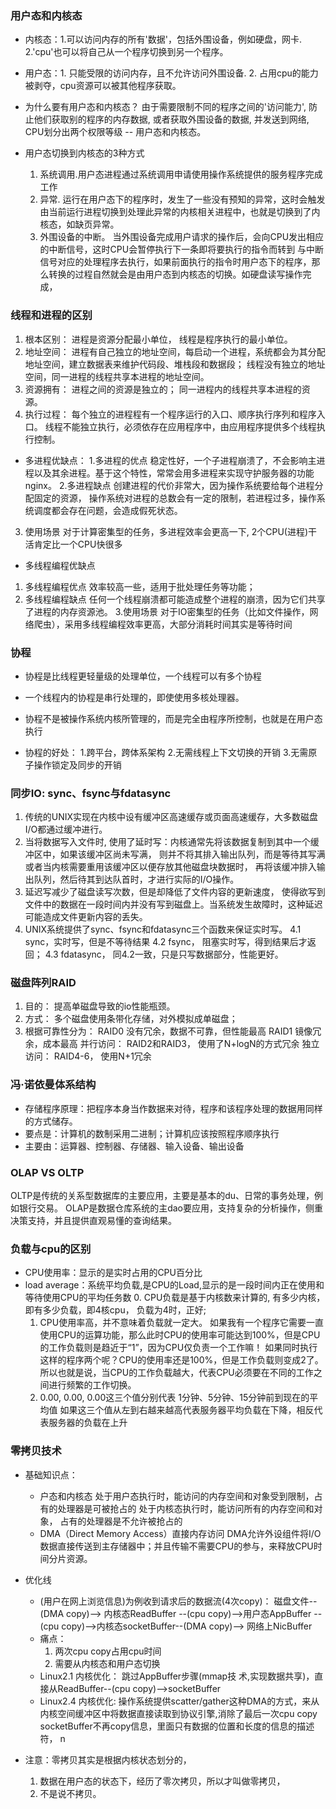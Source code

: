### 用户态和内核态
- 内核态：1.可以访问内存的所有'数据'，包括外围设备，例如硬盘，网卡. 
         2.'cpu'也可以将自己从一个程序切换到另一个程序。
- 用户态：1. 只能受限的访问内存，且不允许访问外围设备. 
        2. 占用cpu的能力被剥夺，cpu资源可以被其他程序获取。
 
- 为什么要有用户态和内核态？
    由于需要限制不同的程序之间的'访问能力', 防止他们获取别的程序的内存数据, 或者获取外围设备的数据, 并发送到网络,
     CPU划分出两个权限等级 -- 用户态和内核态。
     
- 用户态切换到内核态的3种方式
   1. 系统调用.用户态进程通过系统调用申请使用操作系统提供的服务程序完成工作
   2. 异常. 运行在用户态下的程序时，发生了一些没有预知的异常，这时会触发由当前运行进程切换到处理此异常的内核相关进程中，也就是切换到了内核态，如缺页异常。
   3. 外围设备的中断。
       当外围设备完成用户请求的操作后，会向CPU发出相应的中断信号，这时CPU会暂停执行下一条即将要执行的指令而转到
       与中断信号对应的处理程序去执行，如果前面执行的指令时用户态下的程序，那么转换的过程自然就会是由用户态到内核态的切换。如硬盘读写操作完成，
       
### 线程和进程的区别
1. 根本区别：
     进程是资源分配最小单位，
     线程是程序执行的最小单位。
2. 地址空间：
    进程有自己独立的地址空间，每启动一个进程，系统都会为其分配地址空间，建立数据表来维护代码段、堆栈段和数据段；
    线程没有独立的地址空间，同一进程的线程共享本进程的地址空间。
3. 资源拥有：
     进程之间的资源是独立的；
     同一进程内的线程共享本进程的资源。
4. 执行过程：
     每个独立的进程程有一个程序运行的入口、顺序执行序列和程序入口。
     线程不能独立执行，必须依存在应用程序中，由应用程序提供多个线程执行控制。

- 多进程优缺点：
1.多进程的优点
     稳定性好，一个子进程崩溃了，不会影响主进程以及其余进程。基于这个特性，常常会用多进程来实现守护服务器的功能nginx。
2.多进程缺点
     创建进程的代价非常大，因为操作系统要给每个进程分配固定的资源，
     操作系统对进程的总数会有一定的限制，若进程过多，操作系统调度都会存在问题，会造成假死状态。
3. 使用场景
     对于计算密集型的任务，多进程效率会更高一下, 2个CPU(进程)干活肯定比一个CPU快很多

- 多线程编程优缺点
1. 多线程编程优点
     效率较高一些，适用于批处理任务等功能；
2. 多线程编程缺点
     任何一个线程崩溃都可能造成整个进程的崩溃，因为它们共享了进程的内存资源池。
3.使用场景
     对于IO密集型的任务（比如文件操作，网络爬虫），采用多线程编程效率更高，大部分消耗时间其实是等待时间

### 协程
- 协程是比线程更轻量级的处理单位，一个线程可以有多个协程
- 一个线程内的协程是串行处理的，即使使用多核处理器。
- 协程不是被操作系统内核所管理的，而是完全由程序所控制，也就是在用户态执行

- 协程的好处：
1.跨平台，跨体系架构
2.无需线程上下文切换的开销
3.无需原子操作锁定及同步的开销


### 同步IO: sync、fsync与fdatasync
1. 传统的UNIX实现在内核中设有缓冲区高速缓存或页面高速缓存，大多数磁盘I/O都通过缓冲进行。
2. 当将数据写入文件时, 使用了延时写：内核通常先将该数据复制到其中一个缓冲区中，如果该缓冲区尚未写满，
   则并不将其排入输出队列，而是等待其写满或者当内核需要重用该缓冲区以便存放其他磁盘块数据时，
   再将该缓冲排入输出队列，然后待其到达队首时，才进行实际的I/O操作。
3. 延迟写减少了磁盘读写次数，但是却降低了文件内容的更新速度，
 使得欲写到文件中的数据在一段时间内并没有写到磁盘上。当系统发生故障时，这种延迟可能造成文件更新内容的丢失。
4. UNIX系统提供了sync、fsync和fdatasync三个函数来保证实时写。
    4.1 sync，实时写，但是不等待结果
    4.2 fsync， 阻塞实时写，得到结果后才返回；
    4.3 fdatasync， 同4.2一致，只是只写数据部分，性能更好。
    
### 磁盘阵列RAID
1. 目的： 提高单磁盘导致的io性能瓶颈。
2. 方式： 多个磁盘使用条带化存储，对外模拟成单磁盘；
3. 根据可靠性分为：
    RAID0 没有冗余，数据不可靠，但性能最高
    RAID1 镜像冗余，成本最高
    并行访问： RAID2和RAID3， 使用了N+logN的方式冗余
    独立访问： RAID4-6， 使用N+1冗余
               
### 冯·诺依曼体系结构
- 存储程序原理：把程序本身当作数据来对待，程序和该程序处理的数据用同样的方式储存。
- 要点是：计算机的数制采用二进制；计算机应该按照程序顺序执行
- 主要由：运算器、控制器、存储器、输入设备、输出设备

### OLAP VS OLTP
OLTP是传统的关系型数据库的主要应用，主要是基本的du、日常的事务处理，例如银行交易。
OLAP是数据仓库系统的主dao要应用，支持复杂的分析操作，侧重决策支持，并且提供直观易懂的查询结果。

### 负载与cpu的区别
- CPU使用率：显示的是实时占用的CPU百分比
- load average：系统平均负载,是CPU的Load,显示的是一段时间内正在使用和等待使用CPU的平均任务数
   0. CPU负载是基于内核数来计算的, 有多少内核，即有多少负载，即4核cpu， 负载为4时，正好;
   1. CPU使用率高，并不意味着负载就一定大。
         如果我有一个程序它需要一直使用CPU的运算功能，那么此时CPU的使用率可能达到100%，但是CPU的工作负载则是趋近于“1”，因为CPU仅负责一个工作嘛！
         如果同时执行这样的程序两个呢？CPU的使用率还是100%，但是工作负载则变成2了。所以也就是说，当CPU的工作负载越大，代表CPU必须要在不同的工作之间进行频繁的工作切换。
   2. 0.00, 0.00, 0.00这三个值分别代表 1分钟、5分钟、15分钟前到现在的平均值
         如果这三个值从左到右越来越高代表服务器平均负载在下降，相反代表服务器的负载在上升


### 零拷贝技术
- 基础知识点：
   - 户态和内核态
      处于用户态执行时，能访问的内存空间和对象受到限制，占有的处理器是可被抢占的
      处于内核态执行时，能访问所有的内存空间和对象，   占有的处理器是不允许被抢占的
   - DMA（Direct Memory Access）直接内存访问
      DMA允许外设组件将I/O数据直接传送到主存储器中；并且传输不需要CPU的参与，来释放CPU时间分片资源。

- 优化线
   - (用户在网上浏览信息)为例收到请求后的数据流(4次copy)：
      磁盘文件--(DMA copy)--> 内核态ReadBuffer --(cpu copy)-->用户态AppBuffer --(cpu copy)-->内核态socketBuffer--(DMA copy)--> 网络上NicBuffer
   - 痛点：
      1. 两次cpu copy占用cpu时间
      2. 需要从内核态和用户态切换
   - Linux2.1 内核优化：
        跳过AppBuffer步骤(mmap技 术,实现数据共享)，直接从ReadBuffer--(cpu copy)-->socketBuffer
   - Linux2.4 内核优化:
        操作系统提供scatter/gather这种DMA的方式，来从内核空间缓冲区中将数据直接读取到协议引擎,消除了最后一次cpu copy
        socketBuffer不再copy信息，里面只有数据的位置和长度的信息的描述符，
   n
- 注意：零拷贝其实是根据内核状态划分的，
   1. 数据在用户态的状态下，经历了零次拷贝，所以才叫做零拷贝，
   2. 不是说不拷贝。